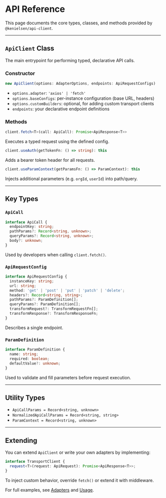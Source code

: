 # API Reference

This page documents the core types, classes, and methods provided by `@kenielsen/api-client`.

---

## `ApiClient` Class
The main entrypoint for performing typed, declarative API calls.

### Constructor
```ts
new ApiClient(options: AdapterOptions, endpoints: ApiRequestConfigs)
```
- `options.adapter`: `'axios' | 'fetch'`
- `options.baseConfigs`: per-instance configuration (base URL, headers)
- `options.customBuilders`: optional, for adding custom transport clients
- `endpoints`: your declarative endpoint definitions

### Methods
```ts
client.fetch<T>(call: ApiCall): Promise<ApiResponse<T>>
```
Executes a typed request using the defined config.

```ts
client.useAuth(getTokenFn: () => string): this
```
Adds a bearer token header for all requests.

```ts
client.useParamContext(getParamsFn: () => ParamContext): this
```
Injects additional parameters (e.g. `orgId`, `userId`) into path/query.

---

## Key Types

### `ApiCall`
```ts
interface ApiCall {
  endpointKey: string;
  pathParams?: Record<string, unknown>;
  queryParams?: Record<string, unknown>;
  body?: unknown;
}
```
Used by developers when calling `client.fetch()`.

### `ApiRequestConfig`
```ts
interface ApiRequestConfig {
  instanceKey: string;
  url: string;
  method: 'get' | 'post' | 'put' | 'patch' | 'delete';
  headers?: Record<string, string>;
  pathParams?: ParamDefinition[];
  queryParams?: ParamDefinition[];
  transformRequest?: TransformRequestFn[];
  transformResponse?: TransformResponseFn;
}
```
Describes a single endpoint.

### `ParamDefinition`
```ts
interface ParamDefinition {
  name: string;
  required: boolean;
  defaultValue?: unknown;
}
```
Used to validate and fill parameters before request execution.

---

## Utility Types
- `ApiCallParams = Record<string, unknown>`
- `NormalizedApiCallParams = Record<string, string>`
- `ParamContext = Record<string, unknown>`

---

## Extending
You can extend `ApiClient` or write your own adapters by implementing:
```ts
interface TransportClient {
  request<T>(request: ApiRequest): Promise<ApiResponse<T>>;
}
```

To inject custom behavior, override `fetch()` or extend it with middleware.

For full examples, see [Adapters](./Adapters.md) and [Usage](./Usage.md).
